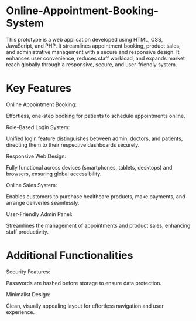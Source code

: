 # Online-Appointment-Booking-System
This prototype is a web application developed using HTML, CSS, JavaScript, and PHP. It streamlines appointment booking, product sales, and administrative management with a secure and responsive design. It enhances user convenience, reduces staff workload, and expands market reach globally through a responsive, secure, and user-friendly system.
# Key Features

Online Appointment Booking:

Effortless, one-step booking for patients to schedule appointments online.

Role-Based Login System:

Unified login feature distinguishes between admin, doctors, and patients, directing them to their respective dashboards securely.

Responsive Web Design:

Fully functional across devices (smartphones, tablets, desktops) and browsers, ensuring global accessibility.

Online Sales System:

Enables customers to purchase healthcare products, make payments, and arrange deliveries seamlessly.

User-Friendly Admin Panel:

Streamlines the management of appointments and product sales, enhancing staff productivity.

# Additional Functionalities

Security Features:

Passwords are hashed before storage to ensure data protection.

Minimalist Design:

Clean, visually appealing layout for effortless navigation and user experience.





